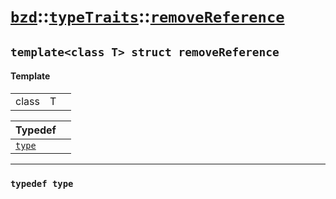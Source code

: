 # [`bzd`](../../../index.md)::[`typeTraits`](../../index.md)::[`removeReference`](../index.md)

## `template<class T> struct removeReference`

#### Template
||||
|---:|:---|:---|
|class|T||

|Typedef||
|:---|:---|
|[`type`](./index.md)||
------
### `typedef type`

